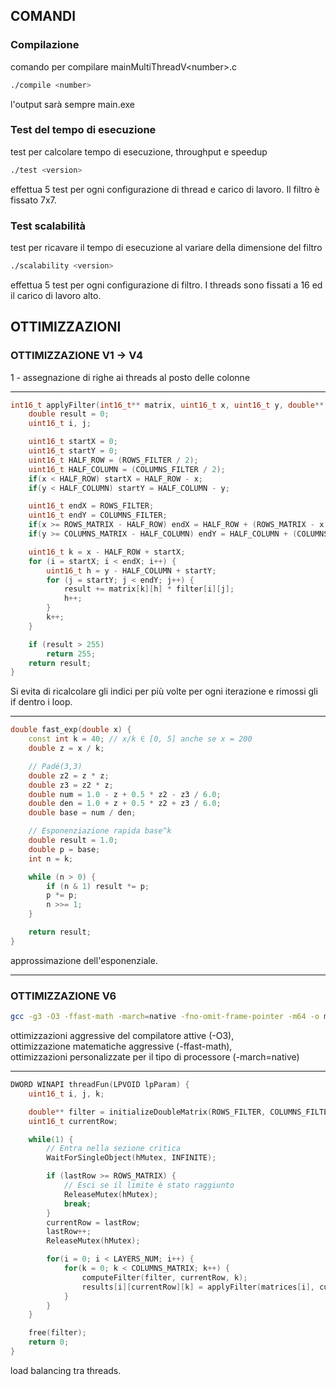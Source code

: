 ## COMANDI ##
### Compilazione
comando per compilare mainMultiThreadV\<number\>.c
```bash
./compile <number>
```
l'output sarà sempre main.exe

### Test del tempo di esecuzione
test per calcolare tempo di esecuzione, throughput e speedup
```bash
./test <version>
```
effettua 5 test per ogni configurazione di thread e carico di lavoro. Il filtro è fissato 7x7.

### Test scalabilità
test per ricavare il tempo di esecuzione al variare della dimensione del filtro
```bash
./scalability <version>
```
effettua 5 test per ogni configurazione di filtro. I threads sono fissati a 16 ed il carico di lavoro alto.

## OTTIMIZZAZIONI #
### OTTIMIZZAZIONE V1 -> V4
1 - assegnazione di righe ai threads al posto delle colonne
___
```c++
int16_t applyFilter(int16_t** matrix, uint16_t x, uint16_t y, double** filter) {
    double result = 0;
    uint16_t i, j;

    uint16_t startX = 0;
    uint16_t startY = 0;
    uint16_t HALF_ROW = (ROWS_FILTER / 2);
    uint16_t HALF_COLUMN = (COLUMNS_FILTER / 2);
    if(x < HALF_ROW) startX = HALF_ROW - x;
    if(y < HALF_COLUMN) startY = HALF_COLUMN - y;

    uint16_t endX = ROWS_FILTER;
    uint16_t endY = COLUMNS_FILTER;
    if(x >= ROWS_MATRIX - HALF_ROW) endX = HALF_ROW + (ROWS_MATRIX - x - 1);
    if(y >= COLUMNS_MATRIX - HALF_COLUMN) endY = HALF_COLUMN + (COLUMNS_MATRIX - y - 1);

    uint16_t k = x - HALF_ROW + startX;
    for (i = startX; i < endX; i++) {
        uint16_t h = y - HALF_COLUMN + startY;
        for (j = startY; j < endY; j++) {
            result += matrix[k][h] * filter[i][j];
            h++;
        }
        k++;
    }

    if (result > 255)
        return 255;
    return result;
}
```
Si evita di ricalcolare gli indici per più volte per ogni iterazione e rimossi gli if dentro i loop.
___
```c++
double fast_exp(double x) {
    const int k = 40; // x/k ∈ [0, 5] anche se x = 200
    double z = x / k;

    // Padé(3,3)
    double z2 = z * z;
    double z3 = z2 * z;
    double num = 1.0 - z + 0.5 * z2 - z3 / 6.0;
    double den = 1.0 + z + 0.5 * z2 + z3 / 6.0;
    double base = num / den;

    // Esponenziazione rapida base^k
    double result = 1.0;
    double p = base;
    int n = k;

    while (n > 0) {
        if (n & 1) result *= p;
        p *= p;
        n >>= 1;
    }

    return result;
}
```
approssimazione dell'esponenziale.
___
### OTTIMIZZAZIONE V6
```bash
gcc -g3 -O3 -ffast-math -march=native -fno-omit-frame-pointer -m64 -o main %FILE%
```
ottimizzazioni aggressive del compilatore attive (-O3),\
ottimizzazione matematiche aggressive (-ffast-math),\
ottimizzazioni personalizzate per il tipo di processore (-march=native)
___
```c++
DWORD WINAPI threadFun(LPVOID lpParam) {
    uint16_t i, j, k;

    double** filter = initializeDoubleMatrix(ROWS_FILTER, COLUMNS_FILTER);
    uint16_t currentRow;

    while(1) {
        // Entra nella sezione critica
        WaitForSingleObject(hMutex, INFINITE);

        if (lastRow >= ROWS_MATRIX) {
            // Esci se il limite è stato raggiunto
            ReleaseMutex(hMutex);
            break;
        }
        currentRow = lastRow;
        lastRow++;
        ReleaseMutex(hMutex);

        for(i = 0; i < LAYERS_NUM; i++) {
            for(k = 0; k < COLUMNS_MATRIX; k++) {
                computeFilter(filter, currentRow, k);
                results[i][currentRow][k] = applyFilter(matrices[i], currentRow, k, filter);
            }
        }
    }

    free(filter);
    return 0;
}
```
load balancing tra threads.
